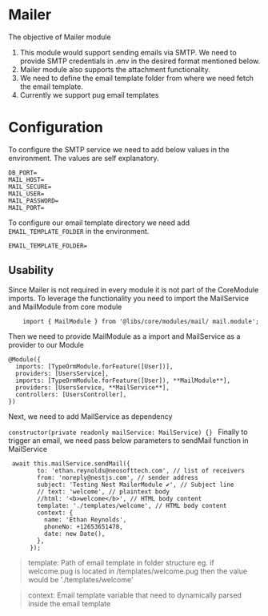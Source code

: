 # Mailer 

The objective of Mailer module

1) This module would support sending emails via SMTP. We need to provide SMTP credentials in .env in the desired format mentioned below.
2) Mailer module also supports the attachment functionality.
3) We need to define the email template folder from where we need fetch the email template.
4) Currently we support pug email templates

# Configuration

To configure the SMTP service we need to add below values in the environment. The values are self explanatory.  
```
DB_PORT=
MAIL_HOST=
MAIL_SECURE=
MAIL_USER=
MAIL_PASSWORD=
MAIL_PORT=
```

To configure our email template directory we need add ```EMAIL_TEMPLATE_FOLDER``` in the environment.
```
EMAIL_TEMPLATE_FOLDER=
```

## Usability 
Since Mailer is not required in every module it is not part of the CoreModule imports. To leverage the functionality you need to import the MailService and MailModule from core module

``` import { MailService } from '@libs/core/src/modules/mail/mail.service';
    import { MailModule } from '@libs/core/modules/mail/ mail.module';
 ```

Then we need to provide MailModule as a import and MailService as a provider to our Module
```
@Module({
  imports: [TypeOrmModule.forFeature([User])],
  providers: [UsersService],
  imports: [TypeOrmModule.forFeature([User]), **MailModule**],
  providers: [UsersService, **MailService**],
  controllers: [UsersController],
})

```
Next, we need to add MailService as dependency 

```constructor(private readonly mailService: MailService) {} ```
Finally to trigger an email, we need pass below parameters to sendMail function in MailService

```
 await this.mailService.sendMail({
        to: 'ethan.reynolds@neosofttech.com', // list of receivers
        from: 'noreply@nestjs.com', // sender address
        subject: 'Testing Nest MailerModule ✔', // Subject line
        // text: 'welcome', // plaintext body
        //html: '<b>welcome</b>', // HTML body content
        template: './templates/welcome', // HTML body content
        context: {
          name: 'Ethan Reynolds',
          phoneNo: +12653651478,
          date: new Date(),
        },
      });
```

> template: Path of email template in folder structure eg. if welcome.pug is located in <root>/templates/welcome.pug then the value would be './templates/welcome'

> context: Email template variable that need to dynamically parsed inside the email template

